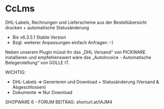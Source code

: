 # CcLms

DHL-Labels, Rechnungen und Lieferscheine aus der Bestellübersicht drucken + automatische Statusänderung
- Bis v6.3.5.1 Stable Version
- Bzgl. weiterer Anpassungen einfach Anfragen :-)

Neben unserem Plugin müsst Ihr das „DHL Versand“ von PICKWARE installieren und empfehlenswert wäre das „AutoInvoice - Automatische Belegerstellung“ von GOLLE IT.

WICHTIG:

- DHL-Labels => Generieren und Download + Statusänderung (Versand & Abgeschlossen)
- Dokumente => Nur Download

SHOPWARE 6 - FORUM BEITRAG:
shorturl.at/lAJM4
